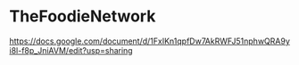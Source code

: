 # TheFoodieNetwork
https://docs.google.com/document/d/1FxIKn1qpfDw7AkRWFJ51nphwQRA9yi8l-f8p_JniAVM/edit?usp=sharing
